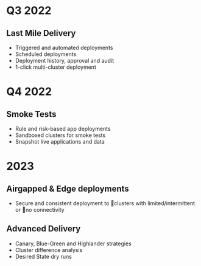 # Q3 2022

## Last Mile Delivery

- Triggered and automated deployments
- Scheduled deployments
- Deployment history, approval and audit
- 1-click multi-cluster deployment

# Q4 2022

## Smoke Tests

- Rule and risk-based app deployments
- Sandboxed clusters for smoke tests
- Snapshot live applications and data

# 2023

## Airgapped & Edge deployments

- Secure and consistent deployment to clusters with limited/intermittent or no connectivity

## Advanced Delivery

- Canary, Blue-Green and Highlander strategies
- Cluster difference analysis
- Desired State dry runs
